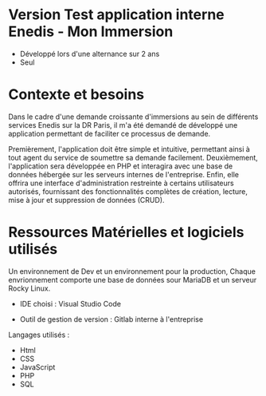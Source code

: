 # Version Test application interne Enedis - Mon Immersion

- Développé lors d'une alternance sur 2 ans 
- Seul

# Contexte et besoins 
 

Dans le cadre d'une demande croissante d'immersions au sein de différents services Enedis sur la DR Paris, il m'a été demandé de développé une application permettant de faciliter ce processus de demande.

Premièrement, l'application doit être simple et intuitive, permettant ainsi à tout agent du service de soumettre sa demande facilement. Deuxièmement, l'application sera développée en PHP et interagira avec une base de données hébergée sur les serveurs internes de l'entreprise. Enfin, elle offrira une interface d'administration restreinte à certains utilisateurs autorisés, fournissant des fonctionnalités complètes de création, lecture, mise à jour et suppression de données (CRUD).

# Ressources Matérielles et logiciels utilisés

Un environnement de Dev et un environnement pour la production,
Chaque envrionnement comporte une base de données sour MariaDB et un serveur Rocky Linux.

- IDE choisi : Visual Studio Code

- Outil de gestion de version : Gitlab interne à l'entreprise

Langages utilisés : 

- Html
- CSS
- JavaScript
- PHP
- SQL

